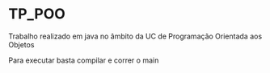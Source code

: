 # TP_POO
Trabalho realizado em java no âmbito da UC de Programação Orientada aos Objetos

Para executar basta compilar e correr o main 
